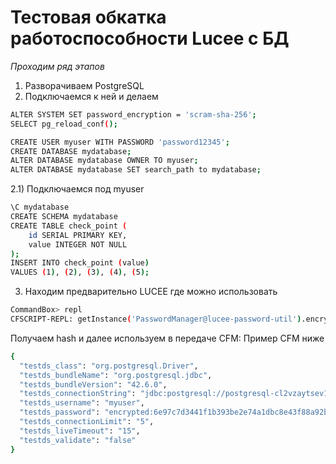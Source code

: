 Тестовая обкатка работоспособности Lucee с БД
==============================================

*Проходим ряд этапов*

1) Разворачиваем PostgreSQL
2) Подключаемся к ней и делаем

```sh
ALTER SYSTEM SET password_encryption = 'scram-sha-256';
SELECT pg_reload_conf();

CREATE USER myuser WITH PASSWORD 'password12345';
CREATE DATABASE mydatabase;
ALTER DATABASE mydatabase OWNER TO myuser;
ALTER DATABASE mydatabase SET search_path to mydatabase;
```
2.1) Подключаемся под myuser
```sh
\C mydatabase
CREATE SCHEMA mydatabase
CREATE TABLE check_point (
    id SERIAL PRIMARY KEY,
    value INTEGER NOT NULL
);
INSERT INTO check_point (value)
VALUES (1), (2), (3), (4), (5);
```
3) Находим предварительно LUCEE где можно использовать
```sh
CommandBox> repl
CFSCRIPT-REPL: getInstance('PasswordManager@lucee-password-util').encryptDataSource('password12345')
```
Получаем hash и далее используем в передаче CFM:
Пример CFM ниже
```sh
{ 
  "testds_class": "org.postgresql.Driver",
  "testds_bundleName": "org.postgresql.jdbc", 
  "testds_bundleVersion": "42.6.0", 
  "testds_connectionString": "jdbc:postgresql://postgresql-cl2vzaytsev1.postgresql-cl2vzaytsev1.svc.k8s-2.ext.nubes.ru:5432/mydatabase", 
  "testds_username": "myuser", 
  "testds_password": "encrypted:6e97c7d3441f1b393be2e74a1dbc8e43f88a92be270de6f7405ffce85fd52b1e489643ae147ca352",
  "testds_connectionLimit": "5", 
  "testds_liveTimeout": "15", 
  "testds_validate": "false" 
}
```
